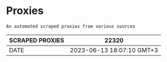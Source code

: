# Proxies
    An automated scraped proxies from various sources

| SCRAPED PROXIES | 22320            |
|-----------------|---------------------------|
| DATE            | 2023-06-13 18:07:10 GMT+3          |